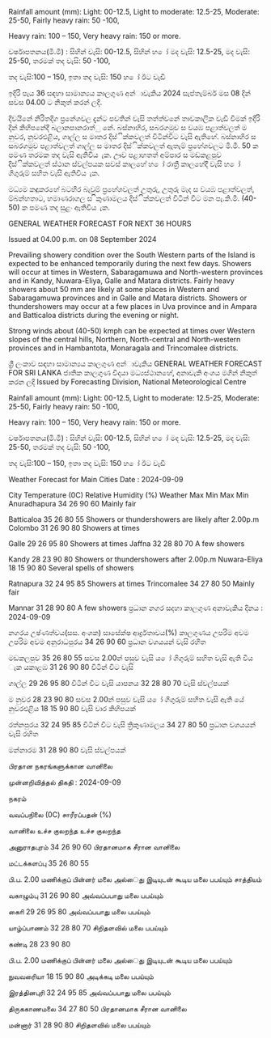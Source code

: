 Rainfall amount (mm): Light: 00-12.5, Light to moderate: 12.5-25, Moderate: 25-50, Fairly heavy rain: 50 -100,

Heavy rain: 100 – 150, Very heavy rain: 150 or more.

වර්ෂාපතනය(මි.මී) : සිහින් වැසි: 00-12.5, සිහින් හ ෝ මද වැසි: 12.5-25, මද වැසි: 25-50, තරමක් තද වැසි: 50 -100,

තද වැසි:100 – 150, ඉතා තද වැසි: 150 හ ෝ ඊට වැඩි

ඉදිරි පැය 36 සඳහා සාමාන්‍යය කාලගුණ අන්‍ාවැකිය 2024 සැප්තැම්බර් මස 08 දින්‍ සවස 04.00 ට නිකුත් කරන්‍ ලදි.

දිවයිනේ නිරිතදිග ප්‍රනේශවල දැන්‍ට පවතින්‍ වැසි තත්ත්වනේ තාවකාලික වැඩි වීමක් ඉදිරි දින්‍ කිහිපනේදී බලානපානරාත්ු නේ. බස්නාහිර, සබරගමුව ස වයඹ පළාත්වලත් ම නුවර, නුවරඑළිය, ගාල්ල ස මාතර දිස්ික්කවලත් විටින්විට වැසි ඇතිහේ. බස්නාහිර ස සබරගමුව පළාත්වලත් ගාල්ල ස මාතර දිස්ික්කවලත් ඇතැම් ප්‍රහේශවලට මි.මී. 50 ක පමණ තරමක තද වැසි ඇතිවිය ැක. ඌව පළාහතත් අම්පාර ස මඩකළපුව දිස්ික්කවලත් ස්ථාන ස්වල්පයක සවස් කාලහේ හ ෝ රාත්‍රී කාලහේදී වැසි හ ෝ ගිගුරුම් සහිත වැසි ඇතිවිය ැක.

මධ්‍යම කඳුකරහේ බටහිර බැවුම් ප්‍රහේශවලත් උතුරු, උතුරු මැද ස වයඹ පළාත්වලත්, ම්බන්හතාට, හමාණරාගල ස ිකුණාමලය දිස්ික්කවලත් විටින් විට මන පැ.කි.මී. (40-50) ක පමණ තද සුළං ඇතිවිය ැක.

GENERAL WEATHER FORECAST FOR NEXT 36 HOURS

Issued at 04.00 p.m. on 08 September 2024

Prevailing showery condition over the South Western parts of the Island is expected to be enhanced temporarily during the next few days. Showers will occur at times in Western, Sabaragamuwa and North-western provinces and in Kandy, Nuwara-Eliya, Galle and Matara districts. Fairly heavy showers about 50 mm are likely at some places in Western and Sabaragamuwa provinces and in Galle and Matara districts. Showers or thundershowers may occur at a few places in Uva province and in Ampara and Batticaloa districts during the evening or night.

Strong winds about (40-50) kmph can be expected at times over Western slopes of the central hills, Northern, North-central and North-western provinces and in Hambantota, Monaragala and Trincomalee districts.

ශ්‍රී ලංකාව සඳහා සාමාන්‍යය කාලගුණ අන්‍ාවැකිය GENERAL WEATHER FORECAST FOR SRI LANKA ජාතික කාලගුණ විදයා මධ්‍යස්ථානහේ, අනාවැකි අංශය මගින් නිකුත් කරන ලදි Issued by Forecasting Division, National Meteorological Centre

Rainfall amount (mm): Light: 00-12.5, Light to moderate: 12.5-25, Moderate: 25-50, Fairly heavy rain: 50 -100,

Heavy rain: 100 – 150, Very heavy rain: 150 or more.

වර්ෂාපතනය(මි.මී) : සිහින් වැසි: 00-12.5, සිහින් හ ෝ මද වැසි: 12.5-25, මද වැසි: 25-50, තරමක් තද වැසි: 50 -100,

තද වැසි:100 – 150, ඉතා තද වැසි: 150 හ ෝ ඊට වැඩි

Weather Forecast for Main Cities Date : 2024-09-09

City Temperature (0C) Relative Humidity (%) Weather Max Min Max Min Anuradhapura 34 26 90 60 Mainly fair

Batticaloa 35 26 80 55 Showers or thundershowers are likely after 2.00p.m Colombo 31 26 90 80 Showers at times

Galle 29 26 95 80 Showers at times Jaffna 32 28 80 70 A few showers

Kandy 28 23 90 80 Showers or thundershowers after 2.00p.m Nuwara-Eliya 18 15 90 80 Several spells of showers

Ratnapura 32 24 95 85 Showers at times Trincomalee 34 27 80 50 Mainly fair

Mannar 31 28 90 80 A few showers ප්‍රධාන නගර සදහා කාලගුණ අනාවැකිය දිනය : 2024-09-09

නගරය උෂ්ණත්වය(සස. අංශක) සාසේක්ෂ ආර්ද්‍රතාවය(%) කාලගුණය උපරිම අවම උපරිම අවම අනුරාධපුරය 34 26 90 60 ප්‍රධාන වශයයන් වැසි රහිත

මඩකලපුව 35 26 80 55 සවස 2.00න් පසුව වැසි ය ෝ ගිගුරුම් සහිත වැසි ඇති විය ැක යකාළඹ 31 26 90 80 විටින් විට වැසි

ගාල්ල 29 26 95 80 විටින් විට වැසි යාපනය 32 28 80 70 වැසි ස්වල්පයක්

ම නුවර 28 23 90 80 සවස 2.00න් පසුව වැසි ය ෝ ගිගුරුම් සහිත වැසි ඇති යේ නුවරඑළිය 18 15 90 80 වැසි වාර කිහිපයක්

රත්නපුරය 32 24 95 85 විටින් විට වැසි ත්‍රිකුණාමලය 34 27 80 50 ප්‍රධාන වශයයන් වැසි රහිත

මන්නාරම 31 28 90 80 වැසි ස්වල්පයක්

பிரதான நகரங்களுக்கான வானிலை

முன்னறிவித்தல் திகதி : 2024-09-09

நகரம்

வவப்பநிலை (0C) சாரீரப்பதன் (%)

வானிலை உச்ச குலறந்த உச்ச குலறந்த

அனுராதபுரம் 34 26 90 60 பிரதானமாக சீரான வானிலை

மட்டக்களப்பு 35 26 80 55

பி.ப. 2.00 மணிக்குப் பின்னர் மலை அல்ைது இடியுடன் கூடிய மலை பபய்யும் சாத்தியம்

வகாழும்பு 31 26 90 80 அவ்வப்பபாது மலை பபய்யும்

காைி 29 26 95 80 அவ்வப்பபாது மலை பபய்யும்

யாழ்ப்பாணம் 32 28 80 70 சிறிதளவில் மலை பபய்யும்

கண்டி 28 23 90 80

பி.ப. 2.00 மணிக்குப் பின்னர் மலை அல்ைது இடியுடன் கூடிய மலை பபய்யும்

நுவவரைியா 18 15 90 80 அடிக்கடி மலை பபய்யும்

இரத்தினபுரி 32 24 95 85 அவ்வப்பபாது மலை பபய்யும்

திருககாணமலை 34 27 80 50 பிரதானமாக சீரான வானிலை

மன்னார் 31 28 90 80 சிறிதளவில் மலை பபய்யும்